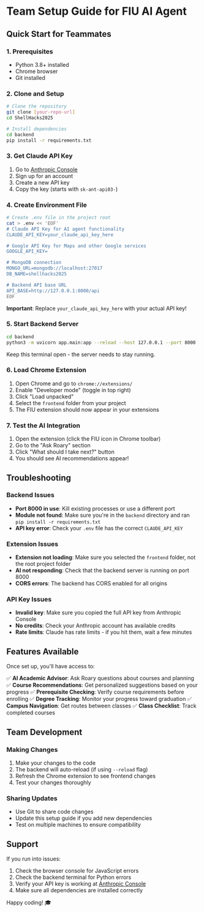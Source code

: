 # Team Setup Guide for FIU AI Agent

## Quick Start for Teammates

### 1. Prerequisites
- Python 3.8+ installed
- Chrome browser
- Git installed

### 2. Clone and Setup
```bash
# Clone the repository
git clone [your-repo-url]
cd ShellHacks2025

# Install dependencies
cd backend
pip install -r requirements.txt
```

### 3. Get Claude API Key
1. Go to [Anthropic Console](https://console.anthropic.com/)
2. Sign up for an account
3. Create a new API key
4. Copy the key (starts with `sk-ant-api03-`)

### 4. Create Environment File
```bash
# Create .env file in the project root
cat > .env << 'EOF'
# Claude API Key for AI agent functionality
CLAUDE_API_KEY=your_claude_api_key_here

# Google API Key for Maps and other Google services
GOOGLE_API_KEY=

# MongoDB connection
MONGO_URL=mongodb://localhost:27017
DB_NAME=shellhacks2025

# Backend API base URL
API_BASE=http://127.0.0.1:8000/api
EOF
```

**Important**: Replace `your_claude_api_key_here` with your actual API key!

### 5. Start Backend Server
```bash
cd backend
python3 -m uvicorn app.main:app --reload --host 127.0.0.1 --port 8000
```

Keep this terminal open - the server needs to stay running.

### 6. Load Chrome Extension
1. Open Chrome and go to `chrome://extensions/`
2. Enable "Developer mode" (toggle in top right)
3. Click "Load unpacked"
4. Select the `frontend` folder from your project
5. The FIU extension should now appear in your extensions

### 7. Test the AI Integration
1. Open the extension (click the FIU icon in Chrome toolbar)
2. Go to the "Ask Roary" section
3. Click "What should I take next?" button
4. You should see AI recommendations appear!

## Troubleshooting

### Backend Issues
- **Port 8000 in use**: Kill existing processes or use a different port
- **Module not found**: Make sure you're in the `backend` directory and ran `pip install -r requirements.txt`
- **API key error**: Check your `.env` file has the correct `CLAUDE_API_KEY`

### Extension Issues
- **Extension not loading**: Make sure you selected the `frontend` folder, not the root project folder
- **AI not responding**: Check that the backend server is running on port 8000
- **CORS errors**: The backend has CORS enabled for all origins

### API Key Issues
- **Invalid key**: Make sure you copied the full API key from Anthropic Console
- **No credits**: Check your Anthropic account has available credits
- **Rate limits**: Claude has rate limits - if you hit them, wait a few minutes

## Features Available

Once set up, you'll have access to:

✅ **AI Academic Advisor**: Ask Roary questions about courses and planning
✅ **Course Recommendations**: Get personalized suggestions based on your progress
✅ **Prerequisite Checking**: Verify course requirements before enrolling
✅ **Degree Tracking**: Monitor your progress toward graduation
✅ **Campus Navigation**: Get routes between classes
✅ **Class Checklist**: Track completed courses

## Team Development

### Making Changes
1. Make your changes to the code
2. The backend will auto-reload (if using `--reload` flag)
3. Refresh the Chrome extension to see frontend changes
4. Test your changes thoroughly

### Sharing Updates
- Use Git to share code changes
- Update this setup guide if you add new dependencies
- Test on multiple machines to ensure compatibility

## Support

If you run into issues:
1. Check the browser console for JavaScript errors
2. Check the backend terminal for Python errors
3. Verify your API key is working at [Anthropic Console](https://console.anthropic.com/)
4. Make sure all dependencies are installed correctly

Happy coding! 🎓
